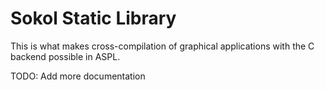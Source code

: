 # Sokol Static Library
This is what makes cross-compilation of graphical applications with the C backend possible in ASPL.

TODO: Add more documentation